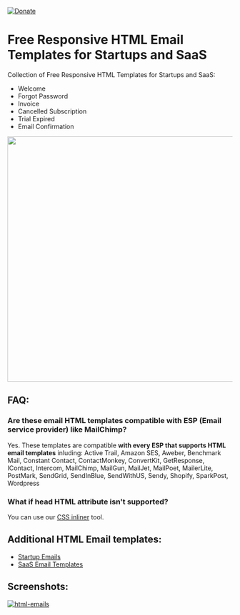 [![Donate](https://img.shields.io/badge/Donate-PayPal-green.svg)](https://www.paypal.com/cgi-bin/webscr?cmd=_s-xclick&hosted_button_id=WCZUGEB2PU38U)
# Free Responsive HTML Email Templates for Startups and SaaS
Collection of Free Responsive HTML Templates for Startups and SaaS:

- Welcome
- Forgot Password
- Invoice
- Cancelled Subscription
- Trial Expired
- Email Confirmation

<img src="https://user-images.githubusercontent.com/5107590/55488178-d647eb80-562f-11e9-9bda-500d6b88737b.png" width="550px">

## FAQ:
### Are these email HTML templates compatible with ESP (Email service provider) like MailChimp?
Yes. These templates are compatible **with every ESP that supports HTML email templates** inluding: 
Active Trail, Amazon SES, Aweber, Benchmark Mail, Constant Contact, ContactMonkey, ConvertKit, GetResponse, 
IContact, Intercom, MailChimp, MailGun, MailJet, MailPoet, MailerLite, PostMark, SendGrid, SendInBlue,
SendWithUS, Sendy, Shopify, SparkPost, Wordpress 

### What if head HTML attribute isn't supported?
You can use our [CSS inliner](https://www.htmlemailtemplates.net/tools/css-innliner) tool.


## Additional HTML Email templates:
- [Startup Emails](https://www.htmlemailtemplates.net/startup-emails)
- [SaaS Email Templates](https://www.htmlemailtemplates.net/saas-email-templates)
## Screenshots:
[![html-emails](https://user-images.githubusercontent.com/5107590/55488346-30e14780-5630-11e9-858e-3e4b3c4446a6.png)](https://www.htmlemailtemplates.net)
